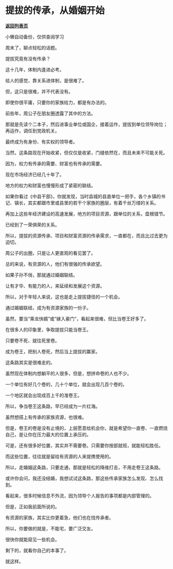 # 提拔的传承，从婚姻开始

[**返回列表页**](/gzh/费曼的小茶馆)

小懒自动备份，仅供查阅学习

周末了，聊点轻松的话题。

提拔究竟有没有传承？  

这十几年，体制内逢进必考。  

给人的感觉，靠关系进体制，是很难了。

但，这只是很难，并不代表没有。

即使你很平庸，只要你的家族给力，都是有办法的。

前些年，周公子在朋友圈透露了其中的方法。  

那就是先读个二本子，然后进事业单位或国企，接着运作，提拔到单位领导岗位；再运作，调任到党政机关。

最终成为有身份、有实权的领导者。

当然，这条路现在开始收紧，但仅仅是收紧，门缝依然在，而且未来不可能关死。

因为，权力有传承的需要、财富也有传承的需要。  

现在市场经济已经几十年了。

地方的权力和财富也慢慢形成了紧密的联结。  

如果你看过《中县干部》，你就发现，当时县城的县直单位一把手，各个乡镇的书记、镇长，其实都跟市里或县里的若干个家族的圈层，有着千丝万缕的关系。  

再加上这些年经济建设的高速发展，地方的项目资源，跟单位的关系，盘根错节。  

已经到了一荣俱荣的关系。  

所以，提拔的资源传承、项目和财富资源的传承需求，一直都在，而且比过去更为迫切。

周公子的出圈，只是让人更直观的看见罢了。

总的来说，有资源的人，他们有很强的传承欲望。

如果子孙不俏，那就通过婚姻联结。

让有才华、有能力的人，来延续和发展这个资源。

所以，对于年轻人来说，这也是走上提拔捷径的一个机会。

通过婚姻联结，成为有资源家族的一份子。  

虽然，要当“乘龙快婿”或“嫁入豪门”，看起来很难，但比当卷王好多了。

在很多人的印象里，争取提拔只能当卷王。

只要卷不死、就往死里卷。

成为卷王，把别人卷死，然后当上提拔的赢家。  

这条路其实是很难走的。  

虽然现在体制内想躺平的人很多，但是，想拼命卷的人也不少。  

一个单位有好几个卷的，几十个单位，就会出现几百个卷的。

一个地区就会出现成百上千的准卷王。  

所以，争当卷王这条路，早已经成为一片红海。  

虽然想搭上有传承的家族资源，也很难。  

但是，卷王的卷是没有止境的，上层愿意给机会你，就是希望你一直卷、一直燃烧自己，是让你在压力最大的位置上承压的。

可是，还有很多好位置，其实并不需要卷。只需要你按部就班，就能轻松胜任。  

而这些位置，往往就是留给有资源的人来提携使用的。

所以，走婚姻这条路，只要走通，那就是轻松的降维打击，不用走卷王这条路。

或许你会问，我还没结婚，我想试试这条路，那这些传承家族怎么发现、怎么找到。  

看起来，很多时候信息不外流，因为领导个人报告的事项都是内部管理的。  

但是，正如我前面所说的。

有资源的家族，其实比你更着急，他们也在找传承者。  

所以，你要做的就是，不能宅，要广泛交友。  

很快你就能窥见一些机会。

剩下的，就看你自己的本事了。  

就这样。

  


